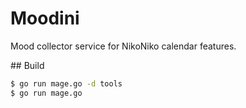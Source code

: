 # Moodini

Mood collector service for NikoNiko calendar features.

## Build 

```sh
$ go run mage.go -d tools
$ go run mage.go
```